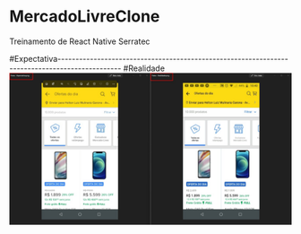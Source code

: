 # MercadoLivreClone
Treinamento de React Native Serratec

#Expectativa----------------------------------------------------------------------------------------------- #Realidade                                                                                              
![clone](https://github.com/HeltonMulinaria/MercadoLivreClone/blob/master/assets/expectativaXrealidade.jpeg)
